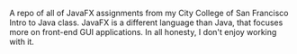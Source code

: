 A repo of all of JavaFX assignments from my City College of San Francisco Intro to Java class. 
JavaFX is a different language than Java, that focuses more on front-end GUI applications. 
In all honesty, I don't enjoy working with it.
